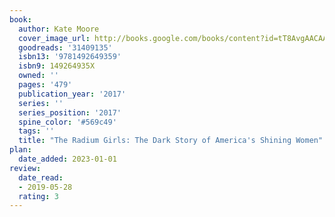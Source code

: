 ```yaml
---
book:
  author: Kate Moore
  cover_image_url: http://books.google.com/books/content?id=tT8AvgAACAAJ&printsec=frontcover&img=1&zoom=1&source=gbs_api
  goodreads: '31409135'
  isbn13: '9781492649359'
  isbn9: 149264935X
  owned: ''
  pages: '479'
  publication_year: '2017'
  series: ''
  series_position: '2017'
  spine_color: '#569c49'
  tags: ''
  title: "The Radium Girls: The Dark Story of America's Shining Women"
plan:
  date_added: 2023-01-01
review:
  date_read:
  - 2019-05-28
  rating: 3
---
```

